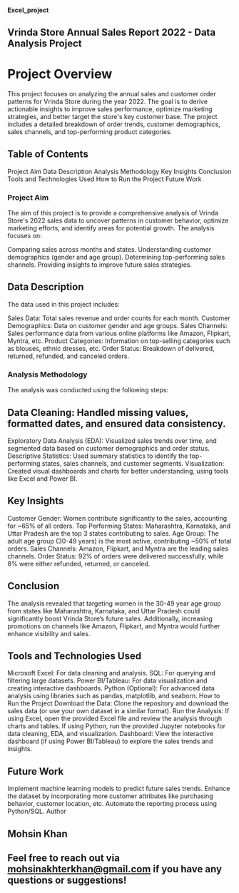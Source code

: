 #### Excel_project
## Vrinda Store Annual Sales Report 2022 - Data Analysis Project
# Project Overview
This project focuses on analyzing the annual sales and customer order patterns for Vrinda Store during the year 2022. The goal is to derive actionable insights to improve sales performance, optimize marketing strategies, and better target the store's key customer base. The project includes a detailed breakdown of order trends, customer demographics, sales channels, and top-performing product categories.

## Table of Contents
Project Aim
Data Description
Analysis Methodology
Key Insights
Conclusion
Tools and Technologies Used
How to Run the Project
Future Work
### Project Aim
The aim of this project is to provide a comprehensive analysis of Vrinda Store's 2022 sales data to uncover patterns in customer behavior, optimize marketing efforts, and identify areas for potential growth. The analysis focuses on:

Comparing sales across months and states.
Understanding customer demographics (gender and age group).
Determining top-performing sales channels.
Providing insights to improve future sales strategies.
## Data Description
The data used in this project includes:

Sales Data: Total sales revenue and order counts for each month.
Customer Demographics: Data on customer gender and age groups.
Sales Channels: Sales performance data from various online platforms like Amazon, Flipkart, Myntra, etc.
Product Categories: Information on top-selling categories such as blouses, ethnic dresses, etc.
Order Status: Breakdown of delivered, returned, refunded, and canceled orders.
### Analysis Methodology
The analysis was conducted using the following steps:

## Data Cleaning: Handled missing values, formatted dates, and ensured data consistency.
Exploratory Data Analysis (EDA): Visualized sales trends over time, and segmented data based on customer demographics and order status.
Descriptive Statistics: Used summary statistics to identify the top-performing states, sales channels, and customer segments.
Visualization: Created visual dashboards and charts for better understanding, using tools like Excel and Power BI.
## Key Insights
Customer Gender: Women contribute significantly to the sales, accounting for ~65% of all orders.
Top Performing States: Maharashtra, Karnataka, and Uttar Pradesh are the top 3 states contributing to sales.
Age Group: The adult age group (30-49 years) is the most active, contributing ~50% of total orders.
Sales Channels: Amazon, Flipkart, and Myntra are the leading sales channels.
Order Status: 92% of orders were delivered successfully, while 8% were either refunded, returned, or canceled.
## Conclusion
The analysis revealed that targeting women in the 30-49 year age group from states like Maharashtra, Karnataka, and Uttar Pradesh could significantly boost Vrinda Store’s future sales. Additionally, increasing promotions on channels like Amazon, Flipkart, and Myntra would further enhance visibility and sales.

## Tools and Technologies Used
Microsoft Excel: For data cleaning and analysis.
SQL: For querying and filtering large datasets.
Power BI/Tableau: For data visualization and creating interactive dashboards.
Python (Optional): For advanced data analysis using libraries such as pandas, matplotlib, and seaborn.
How to Run the Project
Download the Data: Clone the repository and download the sales data (or use your own dataset in a similar format).
Run the Analysis:
If using Excel, open the provided Excel file and review the analysis through charts and tables.
If using Python, run the provided Jupyter notebooks for data cleaning, EDA, and visualization.
Dashboard: View the interactive dashboard (if using Power BI/Tableau) to explore the sales trends and insights.
## Future Work
Implement machine learning models to predict future sales trends.
Enhance the dataset by incorporating more customer attributes like purchasing behavior, customer location, etc.
Automate the reporting process using Python/SQL.
Author
## Mohsin Khan
## Feel free to reach out via mohsinakhterkhan@gmail.com if you have any questions or suggestions!
